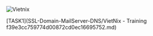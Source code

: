![Vietnix](https://github.com/Phuong-Duy/Vietnix/assets/165816783/27cdb7c4-3d30-4c6c-a120-8a40eaa64125)

[TASK1](SSL-Domain-MailServer-DNS/VietNix - Training f39e3cc759774d00872cd0ec16695752.md)
